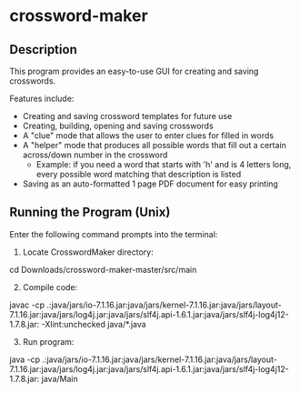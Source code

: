 # crossword-maker

## Description

This program provides an easy-to-use GUI for creating and saving crosswords. 

Features include:
* Creating and saving crossword templates for future use
* Creating, building, opening and saving crosswords
* A "clue" mode that allows the user to enter clues for filled in words
* A "helper" mode that produces all possible words that fill out a certain across/down number in the crossword
  * Example: if you need a word that starts with 'h' and is 4 letters long, every possible word matching that description is listed
* Saving as an auto-formatted 1 page PDF document for easy printing

## Running the Program (Unix)
Enter the following command prompts into the terminal:

1. Locate CrosswordMaker directory: 
   
cd Downloads/crossword-maker-master/src/main
   
2. Compile code: 

javac -cp .:java/jars/io-7.1.16.jar:java/jars/kernel-7.1.16.jar:java/jars/layout-7.1.16.jar:java/jars/log4j.jar:java/jars/slf4j.api-1.6.1.jar:java/jars/slf4j-log4j12-1.7.8.jar: -Xlint:unchecked java/*.java
   
3. Run program: 

java -cp .:java/jars/io-7.1.16.jar:java/jars/kernel-7.1.16.jar:java/jars/layout-7.1.16.jar:java/jars/log4j.jar:java/jars/slf4j.api-1.6.1.jar:java/jars/slf4j-log4j12-1.7.8.jar: java/Main
